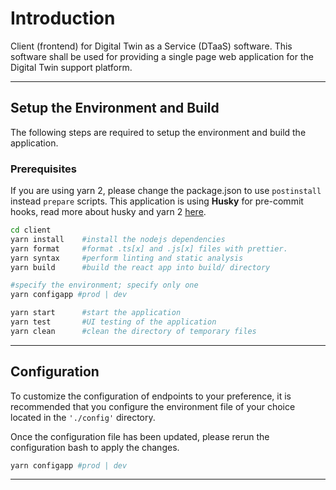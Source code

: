 # Introduction

Client (frontend) for Digital Twin as a Service (DTaaS) software. This software shall be used for providing a single page web application for the Digital Twin support platform.

---

## Setup the Environment and Build

The following steps are required to setup the environment and build the application.

### Prerequisites

If you are using yarn 2, please change the package.json to use `postinstall` instead `prepare` scripts. This application is using **Husky** for pre-commit hooks, read more about husky and yarn 2 [here](https://typicode.github.io/husky/#/?id=yarn-2).

```bash
cd client
yarn install    #install the nodejs dependencies
yarn format     #format .ts[x] and .js[x] files with prettier.
yarn syntax     #perform linting and static analysis
yarn build      #build the react app into build/ directory

#specify the environment; specify only one
yarn configapp #prod | dev

yarn start      #start the application
yarn test       #UI testing of the application
yarn clean      #clean the directory of temporary files
```

---

## Configuration

To customize the configuration of endpoints to your preference, it is recommended that you configure the environment file of your choice located in the `'./config'` directory.

Once the configuration file has been updated, please rerun the configuration bash to apply the changes.

```bash
yarn configapp #prod | dev
```

---
